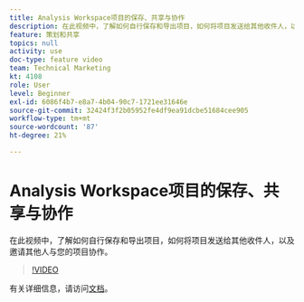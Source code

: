 ```yaml
---
title: Analysis Workspace项目的保存、共享与协作
description: 在此视频中，了解如何自行保存和导出项目，如何将项目发送给其他收件人，以及邀请其他人与您的项目协作。
feature: 策划和共享
topics: null
activity: use
doc-type: feature video
team: Technical Marketing
kt: 4108
role: User
level: Beginner
exl-id: 6086f4b7-e8a7-4b04-90c7-1721ee31646e
source-git-commit: 32424f3f2b05952fe4df9ea91dcbe51684cee905
workflow-type: tm+mt
source-wordcount: '87'
ht-degree: 21%

---
```


# Analysis Workspace项目的保存、共享与协作

在此视频中，了解如何自行保存和导出项目，如何将项目发送给其他收件人，以及邀请其他人与您的项目协作。

>[!VIDEO](https://video.tv.adobe.com/v/30993/?quality=12)

有关详细信息，请访问[文档](https://docs.adobe.com/content/help/zh-Hans/analytics/analyze/analysis-workspace/curate-share/send-schedule-files.html)。

